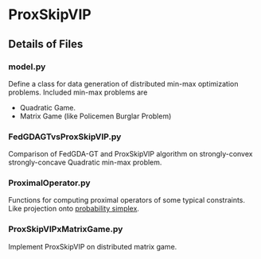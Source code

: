 # ProxSkipVIP

## Details of Files

### model.py
Define a class for data generation of distributed min-max optimization problems. Included min-max problems are
* Quadratic Game.
* Matrix Game (like Policemen Burglar Problem)

### FedGDAGTvsProxSkipVIP.py
Comparison of FedGDA-GT and ProxSkipVIP algorithm on strongly-convex strongly-concave Quadratic min-max problem.

### ProximalOperator.py
Functions for computing proximal operators of some typical constraints. Like projection onto [probability simplex](https://gist.github.com/mblondel/6f3b7aaad90606b98f71). 

### ProxSkipVIPxMatrixGame.py
Implement ProxSkipVIP on distributed matrix game.


